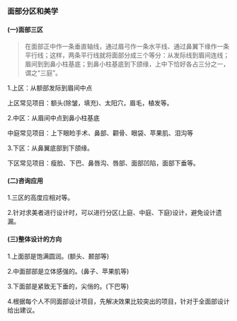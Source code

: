 ### 面部分区和美学

#### \(一\)面部三区

> 在面部正中作一条垂直轴线，通过眉弓作一条水平线、通过鼻翼下缘作一条平行线；这样，两条平行线就将面部分成三个等分：从发际线到眉间连线；眉间到到鼻小柱基底；到鼻小柱基底到下颌缘，上中下恰好各占三分之一，谓之“三庭”。

1.上区：从额部发际到眉间中点

上区常见项目：额头\(除皱，填充\)、太阳穴，眉毛，植发等。

2.中区：从眉间中点到鼻小柱基底

中庭常见项目：上下眼睑手术、鼻部、颧骨、眼袋、苹果肌、泪沟等

3.下区：从鼻翼底部到下颌缘。

下区常见项目：瘦脸、下巴、鼻唇沟、唇部、面部凹陷，面部下垂等。

#### \(二\)咨询应用

1.三区的高度应相对等。

2.针对求美者进行设计时，可以进行分区\(上庭、中庭、下庭\)设计，避免设计遗漏。

#### \(三\)整体设计的方向

1.上面部是饱满圆润。\(额头、颞部等\)

2.中面部部是立体感强的。\(鼻子、苹果肌等\)

3.下面部是紧致无下垂的，尖俏的。\(下巴等\)

4.根据每个人不同面部设计项目，先解决效果比较突出的项目，针对于全面部设计给出建议。

